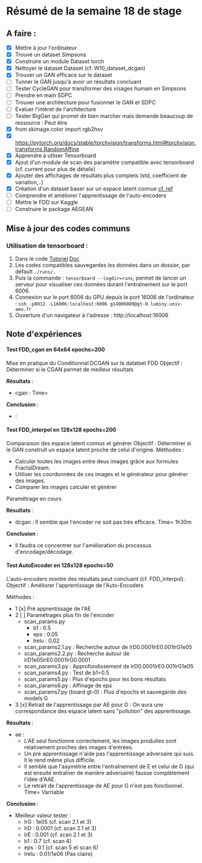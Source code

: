 # Résumé de la semaine 18 de stage


## A faire :

- [x]  Mettre à jour l'ordinateur
- [x]  Trouvé un dataset Simpsons
- [x]  Construire un module Dataset torch
- [x]  Nettoyer le dataset Dataset (cf. W10_dataset_dcgan)
- [x]  Trouver un GAN efficace sur le dataset
- [ ] Tunner le GAN jusqu'à avoir un résultats concluant
- [ ] Tester CycleGAN pour transformer des visages humain en Simpsons
- [ ] Prendre en main SDPC
- [ ] Trouver une architecture pour fusionner le GAN et SDPC
- [ ] Evaluer l'intèret de l'architecture
- [ ] Tester BigGan qui promet de bien marcher mais demande beaucoup de ressource : Peut être
- [x] from skimage.color import rgb2hsv
- [x] https://pytorch.org/docs/stable/torchvision/transforms.html#torchvision.transforms.RandomAffine
- [x] Apprendre à utliser Tensorboard
- [x] Ajout d'un module de scan des paramètre compatible avec tensorboard (cf. current pour plus de détails)
- [x] Ajouter des affichages de résultats plus complets (std, coefficient de variation,..)
- [x] Création d'un dataset baser sur un espace latent connue [cf. ref](http://datashader.org/topics/strange_attractors.html)
- [ ] Comprendre et améliorer l'apprentissage de l'auto-encoders 
- [ ] Mettre le FDD sur Kaggle
- [ ] Construire le package AEGEAN

## Mise à jour des codes communs

### Utilisation de tensorboard :

1. Dans le code [Tutoriel](https://www.tensorflow.org/guide/summaries_and_tensorboard) [Doc](https://pytorch.org/docs/stable/tensorboard.html)
2. Les codes compatibles sauvegardes les données dans un dossier, par défault `./runs/.`
3. Puis la commande : `tensorboard --logdir=runs`, permet de lancer un serveur pour visualiser ces données durant l'entraînement sur le port 6006.
4. Connexion sur le port 6006 du GPU depuis le port 16006 de l'ordinateur : `ssh -p8012 -L16006:localhost:6006 g14006889@gt-0.luminy.univ-amu.fr`
5. Ouverture d'un navigateur à l'adresse : http://localhost:16006

## Note d'expériences

#### Test FDD_cgan en 64x64 epochs=200
Mise en pratique du Conditionnal DCGAN sur le datatset FDD
Objectif : Déterminer si le CGAN permet de meilleur résultats 

__Résultats__ :
  - cgan : 
    Time= 
		
__Conclusion__ :
  - :

#### Test FDD_interpol en 128x128 epochs=200
Comparaison des espace latent connus et générer
Objectif : Déterminer si le GAN construit un espace latent proche de celui d'origine.
Méthodes : 
  - Calculer toutes les images entre deux images grâce aux formules FractalDream.
  - Utiliser les coordonnées de ces images et le générateur pour générer des images.
  - Comparer les images calculer et générer
  
Paramétrage en cours
  
__Résultats__ :
  - dcgan : Il semble que l'encoder ne soit pas très efficace.
    Time= 1h30m
		
__Conclusion__ :
  - Il faudra ce concentrer sur l'amélioration du processus d'encodage/décodage.

#### Test AutoEncoder en 128x128 epochs=50
L'auto-encoders montre des résultats peut concluant (cf. FDD_interpol).
Objectif : Améliorer l'apprentissage de l'Auto-Encoders

Méthodes :
  - 1 [x] Pré apprentissage de l'AE
  - 2 [ ] Paramétrages plus fin de l'encoder 
    - scan_params.py
      - b1 : 0.5
      - eps : 0.05
      - lrelu : 0.02
    - scan_params2.1.py : Recherche autour de lrD0.0001lrE0.001lrG1e05
    - scan_params2.2.py : Recherche autour de lrD1e05lrE0.0001lrG0.0001
    - scan_params3.py : Approfondissement de lrD0.0001lrE0.001lrG1e05
    - scan_params4.py : Test de b1=0.5
    - scan_params5.py : Plus d'epochs pour les bons résultats
    - scan_params6.py  : Affinage de eps
    - scan_params7.py (board gt-0) : Plus d'epochs et sauvegarde des models G
  - 3 [x] Retrait de l'apprentissage par AE pour G : On aura une correspondance des espace latent sans "pollution" des apprentissage.
  
__Résultats__ :
  - ae : 
    - L'AE seul fonctionne correctement, les images produites sont relativement proches des images d'entrées.
    - Un pré apprentissage n'aide pas l'apprentissage adversaire qui suis. Il le rend même plus difficile.
    - Il semble que l'asymétrie entre l'entraînement de E et celui de G (qui est ensuite entraîner de manière adversaire) fausse complètement l'idée d'AAE.
    - Le retrait de l'apprentissage de AE pour G n'est pas fonctionnel. 
    Time= Varriable
		
__Conclusion__ :
  - Meilleur valeur tester :
    - lrG : 1e05 (cf. scan 2.1 et 3)
    - lrD : 0.0001 (cf. scan 2.1 et 3)
    - lrE : 0.001 (cf. scan 2.1 et 3)
    - b1 : 0.7 (cf. scan 4)
    - eps : 0.1 (cf. scan 5 et scan 6)
    - lrelu : 0.01/1e06 (Pas claire)
